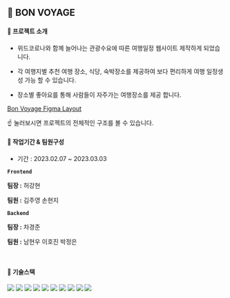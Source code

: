 ## 🚞 BON VOYAGE

<h4>🔎 프로젝트 소개</h4> 

* 위드코로나와 함께 늘어나는 관광수요에 따른 여행일정 웹사이트 제작하게 되었습니다. 

* 각 여행지별 추천 여행 장소, 식당, 숙박장소를 제공하여 보다 편리하게 여행 일정생성 가능 할 수 있습니다. 

* 장소별 좋아요를 통해 사람들이 자주가는 여행장소를 제공 합니다. <br>


[Bon Voyage Figma Layout](https://www.figma.com/file/YFKGhz0okIx69jiwmyTUZa/%EC%97%AC%ED%96%89-%ED%94%8C%EB%9E%98%EB%84%88?node-id=0%3A1&t=AYThgrtD6XP3Dfdi-1) 

☝ 눌러보시면 프로젝트의 전체적인 구조를 볼 수 있습니다.
<br>

<h4> 📅 작업기간 & 팀원구성</h4>

* 기간 : 2023.02.07 ~ 2023.03.03

**`Frontend`**

**팀장 :** 허강현

**팀원 :** 김주영 손현지

**`Backend`**

**팀장 :** 차경준

**팀원 :** 남현우 이호진 박정은

<br>
<h4>
🔨 기술스택
</h4>

<div>
	<img src="https://img.shields.io/badge/Visual Studio Code-007ACC?style=flat&logo=Visual Studio Code&logoColor=white" />
	<img src="https://img.shields.io/badge/GitHub-181717?style=flat&logo=GitHub&logoColor=white" />
	
   <img src="https://img.shields.io/badge/React-61DAFB?style=flat&logo=React&logoColor=white" />
	<img src="https://img.shields.io/badge/React Hook Form-EC5990?style=flat&logo=React Hook Form&logoColor=white" />
	<img src="https://img.shields.io/badge/Slack-4A154B?style=flat&logo=Slack&logoColor=white" />
   	<img src="https://img.shields.io/badge/Notion-000000?style=flat&logo=Notion&logoColor=white" />
	<img src="https://img.shields.io/badge/Kakao Map API-FFCD00?style=flat&logo=Kakao&logoColor=white" />
   <img src="https://img.shields.io/badge/Sourcetree-0052CC?style=flat&logo=Sourcetree&logoColor=white" />
   <img src="https://img.shields.io/badge/Tailwind CSS-06B6D4?style=flat&logo=Tailwind CSS&logoColor=white" />
	<img src="https://img.shields.io/badge/styled-components-DB7093?style=flat&logo=styledcomponents&logoColor=white" />
   
   
</div>
